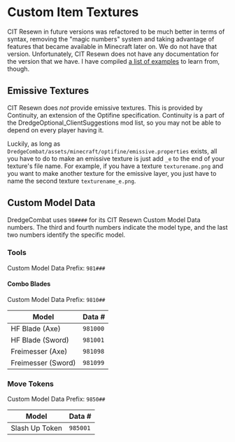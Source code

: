 # Custom Item Textures

CIT Resewn in future versions was refactored to be much better in terms of syntax, removing the "magic numbers" system and taking advantage of features that became available in Minecraft later on. We do not have that version. Unfortunately, CIT Resewn does not have any documentation for the version that we have. I have compiled [a list of examples](./examples.md) to learn from, though.

## Emissive Textures

CIT Resewn does *not* provide emissive textures. This is provided by Continuity, an extension of the Optifine specification. Continuity is a part of the DredgeOptional_ClientSuggestions mod list, so you may not be able to depend on every player having it.

Luckily, as long as `DredgeCombat/assets/minecraft/optifine/emissive.properties` exists, all you have to do to make an emissive texture is just add `_e` to the end of your texture's file name. For example, if you have a texture `texturename.png` and you want to make another texture for the emissive layer, you just have to name the second texture `texturename_e.png`.

## Custom Model Data

DredgeCombat uses `98####` for its CIT Resewn Custom Model Data numbers. The third and fourth numbers indicate the model type, and the last two numbers identify the specific model.

### Tools

Custom Model Data Prefix: `981###`

#### Combo Blades

Custom Model Data Prefix: `9810##`

| Model              | Data #   |
| ------------------ | -------- |
| HF Blade (Axe)     | `981000` |
| HF Blade (Sword)   | `981001` |
| Freimesser (Axe)   | `981098` |
| Freimesser (Sword) | `981099` |

### Move Tokens

Custom Model Data Prefix: `9850##`

| Model            | Data #   |
| ---------------- | -------- |
| Slash Up Token   | `985001` |
